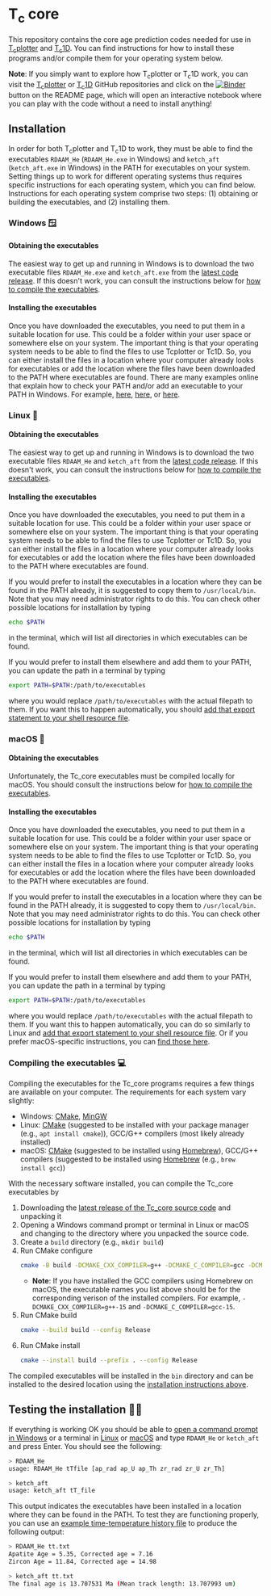 # T<sub>c</sub> core

This repository contains the core age prediction codes needed for use in [T<sub>c</sub>plotter](https://github.com/HUGG/tcplotter) and [T<sub>c</sub>1D](https://github.com/HUGG/TC1D).
You can find instructions for how to install these programs and/or compile them for your operating system below.

**Note**: If you simply want to explore how T<sub>c</sub>plotter or T<sub>c</sub>1D work, you can visit the [T<sub>c</sub>plotter](https://github.com/HUGG/tcplotter) or [T<sub>c</sub>1D](https://github.com/HUGG/TC1D) GitHub repositories and click on the [![Binder](https://mybinder.org/badge_logo.svg)]() button on the README page, which will open an interactive notebook where you can play with the code without a need to install anything!

## Installation

In order for both T<sub>c</sub>plotter and T<sub>c</sub>1D to work, they must be able to find the executables `RDAAM_He` (`RDAAM_He.exe` in Windows) and `ketch_aft` (`ketch_aft.exe` in Windows) in the PATH for executables on your system. Setting things up to work for different operating systems thus requires specific instructions for each operating system, which you can find below. Instructions for each operating system comprise two steps: (1) obtaining or building the executables, and (2) installing them.

### Windows :window:

#### Obtaining the executables

The easiest way to get up and running in Windows is to download the two executable files `RDAAM_He.exe` and `ketch_aft.exe` from the [latest code release](https://github.com/HUGG/Tc_core/releases/). If this doesn't work, you can consult the instructions below for [how to compile the executables](#compiling-the-executables).

#### Installing the executables

Once you have downloaded the executables, you need to put them in a suitable location for use. This could be a folder within your user space or somewhere else on your system. The important thing is that your operating system needs to be able to find the files to use Tcplotter or Tc1D. So, you can either install the files in a location where your computer already looks for executables or add the location where the files have been downloaded to the PATH where executables are found. There are many examples online that explain how to check your PATH and/or add an executable to your PATH in Windows. For example, [here](https://medium.com/@kevinmarkvi/how-to-add-executables-to-your-path-in-windows-5ffa4ce61a53), [here](https://windowsloop.com/how-to-add-to-windows-path/), or [here](https://helpdeskgeek.com/add-windows-path-environment-variable/).

### Linux :penguin:

#### Obtaining the executables

The easiest way to get up and running in Windows is to download the two executable files `RDAAM_He` and `ketch_aft` from the [latest code release](https://github.com/HUGG/Tc_core/releases/). If this doesn't work, you can consult the instructions below for [how to compile the executables](#compiling-the-executables).

#### Installing the executables

Once you have downloaded the executables, you need to put them in a suitable location for use. This could be a folder within your user space or somewhere else on your system. The important thing is that your operating system needs to be able to find the files to use Tcplotter or Tc1D. So, you can either install the files in a location where your computer already looks for executables or add the location where the files have been downloaded to the PATH where executables are found.

If you would prefer to install the executables in a location where they can be found in the PATH already, it is suggested to copy them to `/usr/local/bin`. Note that you may need administrator rights to do this. You can check other possible locations for installation by typing

```bash
echo $PATH
```

in the terminal, which will list all directories in which executables can be found.

If you would prefer to install them elsewhere and add them to your PATH, you can update the path in a terminal by typing

```bash
export PATH=$PATH:/path/to/executables
```

where you would replace `/path/to/executables` with the actual filepath to them. If you want this to happen automatically, you should [add that export statement to your shell resource file](https://www.geeksforgeeks.org/linux-unix/how-to-set-path-permanantly-in-linux/).

### macOS :apple:

#### Obtaining the executables

Unfortunately, the Tc_core executables must be compiled locally for macOS. You should consult the instructions below for [how to compile the executables](#compiling-the-executables).

#### Installing the executables

Once you have downloaded the executables, you need to put them in a suitable location for use. This could be a folder within your user space or somewhere else on your system. The important thing is that your operating system needs to be able to find the files to use Tcplotter or Tc1D. So, you can either install the files in a location where your computer already looks for executables or add the location where the files have been downloaded to the PATH where executables are found.

If you would prefer to install the executables in a location where they can be found in the PATH already, it is suggested to copy them to `/usr/local/bin`. Note that you may need administrator rights to do this. You can check other possible locations for installation by typing

```bash
echo $PATH
```

in the terminal, which will list all directories in which executables can be found.

If you would prefer to install them elsewhere and add them to your PATH, you can update the path in a terminal by typing

```bash
export PATH=$PATH:/path/to/executables
```

where you would replace `/path/to/executables` with the actual filepath to them. If you want this to happen automatically, you can do so similarly to Linux and [add that export statement to your shell resource file](https://www.geeksforgeeks.org/linux-unix/how-to-set-path-permanantly-in-linux/). Or if you prefer macOS-specific instructions, you can [find those here](https://techpp.com/2021/09/08/set-path-variable-in-macos-guide/).

### Compiling the executables :computer:

Compiling the executables for the Tc_core programs requires a few things are available on your computer. The requirements for each system vary slightly:

- Windows: [CMake](https://cmake.org/download/), [MinGW](https://sourceforge.net/projects/mingw/)
- Linux: [CMake](https://cmake.org/) (suggested to be installed with your package manager (e.g., `apt install cmake`)), GCC/G++ compilers (most likely already installed)
- macOS: [CMake](https://cmake.org/) (suggested to be installed using [Homebrew](https://brew.sh/)), GCC/G++ compilers (suggested to be installed using [Homebrew](https://brew.sh/) (e.g., `brew install gcc`))

With the necessary software installed, you can compile the Tc_core executables by

1. Downloading the [latest release of the Tc_core source code](https://github.com/HUGG/Tc_core/releases/) and unpacking it
2. Opening a Windows command prompt or terminal in Linux or macOS and changing to the directory where you unpacked the source code.
3. Create a `build` directory (e.g., `mkdir build`)
4. Run CMake configure
    ```bash
    cmake -B build -DCMAKE_CXX_COMPILER=g++ -DCMAKE_C_COMPILER=gcc -DCMAKE_BUILD_TYPE=Release -S src
    ```
    - **Note**: If you have installed the GCC compilers using Homebrew on macOS, the executable names you list above should be for the corresponding verison of the installed compilers. For example, `-DCMAKE_CXX_COMPILER=g++-15` and `-DCMAKE_C_COMPILER=gcc-15`.
5. Run CMake build
    ```bash
    cmake --build build --config Release
    ```
6. Run CMake install
    ```bash
    cmake --install build --prefix . --config Release
    ```

The compiled executables will be installed in the `bin` directory and can be installed to the desired location using the [installation instructions above](#installation).

## Testing the installation :scientist:

If everything is working OK you should be able to [open a command prompt in Windows](https://www.wikihow.com/Open-the-Command-Prompt-in-Windows) or a terminal in [Linux](https://www.geeksforgeeks.org/linux-unix/how-to-open-terminal-in-linux/) or [macOS](https://support.apple.com/guide/terminal/open-or-quit-terminal-apd5265185d-f365-44cb-8b09-71a064a42125/mac) and type `RDAAM_He` or `ketch_aft` and press Enter. You should see the following:

```bash
> RDAAM_He
usage: RDAAM_He tTfile [ap_rad ap_U ap_Th zr_rad zr_U zr_Th]
```

```bash
> ketch_aft
usage: ketch_aft tT_file
```

This output indicates the executables have been installed in a location where they can be found in the PATH. To test they are functioning properly, you can use an [example time-temperature history file](tt.txt) to produce the following output:

```bash
> RDAAM_He tt.txt
Apatite Age = 5.35, Corrected age = 7.16
Zircon Age = 11.84, Corrected age = 14.98
```

```bash
> ketch_aft tt.txt
The final age is 13.707531 Ma (Mean track length: 13.707993 um)
```
